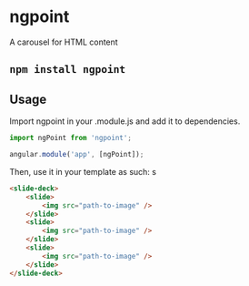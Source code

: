 # ngpoint

A carousel for HTML content

## `npm install ngpoint`

## Usage

Import ngpoint in your .module.js and add it to dependencies.

```javascript
import ngPoint from 'ngpoint';

angular.module('app', [ngPoint]);
```

Then, use it in your template as such:
s

```html
<slide-deck>
    <slide>
        <img src="path-to-image" />
    </slide>
    <slide>
        <img src="path-to-image" />
    </slide>
    <slide>
        <img src="path-to-image" />
    </slide>
</slide-deck>
```

